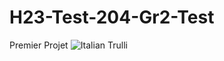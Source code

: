 # H23-Test-204-Gr2-Test
Premier Projet
<img src="https://user-images.githubusercontent.com/123586598/214688339-be3cf439-4cd9-484c-bc9a-cc6c8d328231.jpg" alt="Italian Trulli">
